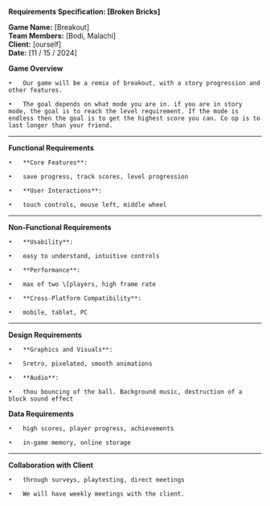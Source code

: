 **Requirements Specification: \[**Broken Bricks**\]**

**Game Name:** \[Breakout\]  
**Team Members:** \[Bodi, Malachi\]  
**Client:** \[ourself\]  
**Date:** \[11 / 15 / 2024\]

**Game Overview**

	•	Our game will be a remix of breakout, with a story progression and other features.

	•	The goal depends on what mode you are in. if you are in story mode, the goal is to reach the level requirement. If the mode is endless then the goal is to get the highest score you can. Co op is to last longer than your friend.


---

**Functional Requirements**

	•	**Core Features**:

	•	save progress, track scores, level progression

	•	**User Interactions**:

	•	touch controls, mouse left, middle wheel 

---

**Non-Functional Requirements**

	•	**Usability**:

	•	easy to understand, intuitive controls

	•	**Performance**:

	•	max of two \[players, high frame rate

	•	**Cross-Platform Compatibility**:

	•	mobile, tablet, PC

---

**Design Requirements**

	•	**Graphics and Visuals**:

	•	Sretro, pixelated, smooth animations

	•	**Audio**:

	•	thou bouncing of the ball. Background music, destruction of a block sound effect

**Data Requirements**

	•	high scores, player progress, achievements

	•	in-game memory, online storage

---

**Collaboration with Client**

	•	through surveys, playtesting, direct meetings

	•	We will have weekly meetings with the client.   
